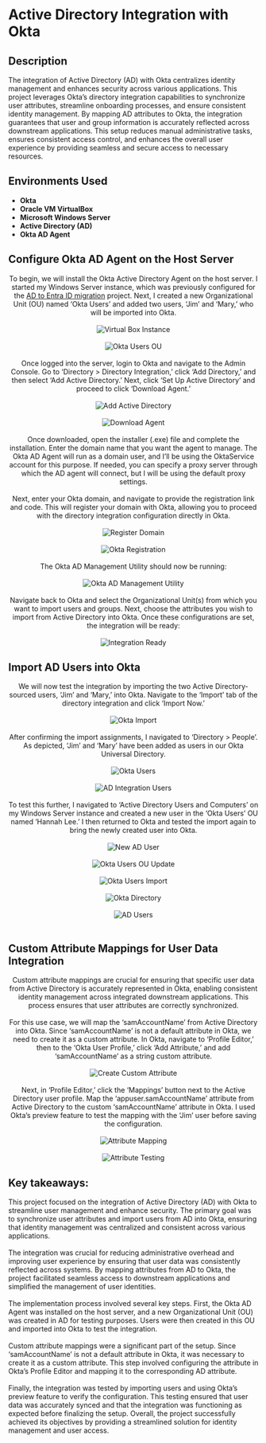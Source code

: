<h1>Active Directory Integration with Okta</h1>

<h2>Description</h2>
The integration of Active Directory (AD) with Okta centralizes identity management and enhances security across various applications. This project leverages Okta’s directory integration capabilities to synchronize user attributes, streamline onboarding processes, and ensure consistent identity management. By mapping AD attributes to Okta, the integration guarantees that user and group information is accurately reflected across downstream applications. This setup reduces manual administrative tasks, ensures consistent access control, and enhances the overall user experience by providing seamless and secure access to necessary resources.

<p align="center">

<h2>Environments Used </h2>

- <b>Okta</b>
- <b>Oracle VM VirtualBox</b>
- <b>Microsoft Windows Server</b>
- <b>Active Directory (AD)</b>
- <b>Okta AD Agent</b>

<h2>Configure Okta AD Agent on the Host Server</h2> 

<p align="center">
To begin, we will install the Okta Active Directory Agent on the host server. I started my Windows Server instance, which was previously configured for the <a href="https://github.com/hibahmad30/ActiveDirectoryMigration/">AD to Entra ID migration</a> project. Next, I created a new Organizational Unit (OU) named ‘Okta Users’ and added two users, ‘Jim’ and ‘Mary,’ who will be imported into Okta.
<br/>
<br/>
<img src="https://i.imgur.com/eFhmtDA.png" alt="Virtual Box Instance"/>
 <br/>
 <br/>
<img src="https://i.imgur.com/6K9nZEL.png" alt="Okta Users OU"/>
  <br/>
 <br/>
Once logged into the server, login to Okta and navigate to the Admin Console. Go to ‘Directory > Directory Integration,’ click ‘Add Directory,’ and then select ‘Add Active Directory.’ Next, click ‘Set Up Active Directory’ and proceed to click ‘Download Agent.’
<br/>
<br/>
<img src="https://i.imgur.com/7KOici1.png" alt="Add Active Directory"/>
 <br/>
 <br/>
<img src="https://i.imgur.com/pO9SRO0.png" alt="Download Agent"/>
 <br/>
 <br/>
 Once downloaded, open the installer (.exe) file and complete the installation. Enter the domain name that you want the agent to manage. The Okta AD Agent will run as a domain user, and I’ll be using the OktaService account for this purpose. If needed, you can specify a proxy server through which the AD agent will connect, but I will be using the default proxy settings.
 <br/>
 <br/>
Next, enter your Okta domain, and navigate to provide the registration link and code. This will register your domain with Okta, allowing you to proceed with the directory integration configuration directly in Okta. 
  <br/>
 <br/>
<img src="https://i.imgur.com/edk8krA.png" alt="Register Domain"/>
 <br/>
 <br/> 
<img src="https://i.imgur.com/oBJVlZR.png" alt="Okta Registration"/>
 <br/>
 <br/> 
The Okta AD Management Utility should now be running: 
   <br/>
 <br/>
<img src="https://i.imgur.com/UiPeriU.png" alt="Okta AD Management Utility"/>
 <br/>
 <br/>
 Navigate back to Okta and select the Organizational Unit(s) from which you want to import users and groups. Next, choose the attributes you wish to import from Active Directory into Okta. Once these configurations are set, the integration will be ready: 
  <br/>
 <br/>
<img src="https://i.imgur.com/aUUxhJO.png" alt="Integration Ready"/>

<h2>Import AD Users into Okta</h2> 
 <p align="center">
We will now test the integration by importing the two Active Directory-sourced users, ‘Jim’ and ‘Mary,’ into Okta. Navigate to the ‘Import’ tab of the directory integration and click ‘Import Now.’
 <br/>
 <br/>
 <img src="https://i.imgur.com/aCryPxj.png" alt="Okta Import"/>
    <br/>
 <br/>
After confirming the import assignments, I navigated to ‘Directory > People’. As depicted, ‘Jim’ and ‘Mary’ have been added as users in our Okta Universal Directory. 
  <br/>
  <br/>
 <img src="https://i.imgur.com/lt73ERg.png" alt="Okta Users"/>
 <br/>
 <br/>
 <img src="https://i.imgur.com/Ne4W82g.png" alt="AD Integration Users"/>
    <br/>
 <br/>
To test this further, I navigated to ‘Active Directory Users and Computers’ on my Windows Server instance and created a new user in the ‘Okta Users’ OU named ‘Hannah Lee.’ I then returned to Okta and tested the import again to bring the newly created user into Okta.
 <br/>
 <br/>
 <img src="https://i.imgur.com/iQl4Tjk.png" alt="New AD User"/>
   <br/>
 <br/>
 <img src="https://i.imgur.com/RPun4cX.png" alt="Okta Users OU Update"/>
    <br/>
 <br/>
  <img src="https://i.imgur.com/48h0BB9.png" alt="Okta Users Import"/>
    <br/>
 <br/>
   <img src="https://i.imgur.com/urL4Dho.png" alt="Okta Directory"/>
    <br/>
 <br/> 
  <img src="https://i.imgur.com/iL4lJ8q.png" alt="AD Users"/>
    <br/>
 <br/> 
  
<h2>Custom Attribute Mappings for User Data Integration</h2> 
 <p align="center">
Custom attribute mappings are crucial for ensuring that specific user data from Active Directory is accurately represented in Okta, enabling consistent identity management across integrated downstream applications. This process ensures that user attributes are correctly synchronized. 
 <br/>
 <br/>
For this use case, we will map the ‘samAccountName’ from Active Directory into Okta. Since ‘samAccountName’ is not a default attribute in Okta, we need to create it as a custom attribute. In Okta, navigate to ‘Profile Editor,’ then to the ‘Okta User Profile,’ click ‘Add Attribute,’ and add ‘samAccountName’ as a string custom attribute.
 <br/>
 <br/>
 <img src="https://i.imgur.com/9KpnuPj.png" alt="Create Custom Attribute"/>
    <br/>
 <br/>
Next, in ‘Profile Editor,’ click the ‘Mappings’ button next to the Active Directory user profile. Map the ‘appuser.samAccountName’ attribute from Active Directory to the custom ‘samAccountName’ attribute in Okta. I used Okta’s preview feature to test the mapping with the ‘Jim’ user before saving the configuration.
 <br/>
 <br/>
   <img src="https://i.imgur.com/JqjF9La.png" alt="Attribute Mapping"/>
    <br/>
 <br/>
   <img src="https://i.imgur.com/fJHfupT.png" alt="Attribute Testing"/>

<h2>Key takeaways:</h2>
This project focused on the integration of Active Directory (AD) with Okta to streamline user management and enhance security. The primary goal was to synchronize user attributes and import users from AD into Okta, ensuring that identity management was centralized and consistent across various applications.
 <br/>
 <br/>
The integration was crucial for reducing administrative overhead and improving user experience by ensuring that user data was consistently reflected across systems. By mapping attributes from AD to Okta, the project facilitated seamless access to downstream applications and simplified the management of user identities.
 <br/>
 <br/>
The implementation process involved several key steps. First, the Okta AD Agent was installed on the host server, and a new Organizational Unit (OU) was created in AD for testing purposes. Users were then created in this OU and imported into Okta to test the integration.
 <br/>
 <br/>
Custom attribute mappings were a significant part of the setup. Since ‘samAccountName’ is not a default attribute in Okta, it was necessary to create it as a custom attribute. This step involved configuring the attribute in Okta’s Profile Editor and mapping it to the corresponding AD attribute.
 <br/>
 <br/>
Finally, the integration was tested by importing users and using Okta’s preview feature to verify the configuration. This testing ensured that user data was accurately synced and that the integration was functioning as expected before finalizing the setup. Overall, the project successfully achieved its objectives by providing a streamlined solution for identity management and user access.

<p align="center">
<!--
 ```diff
- text in red
+ text in green
! text in orange
# text in gray
@@ text in purple (and bold)@@
```
--!>
